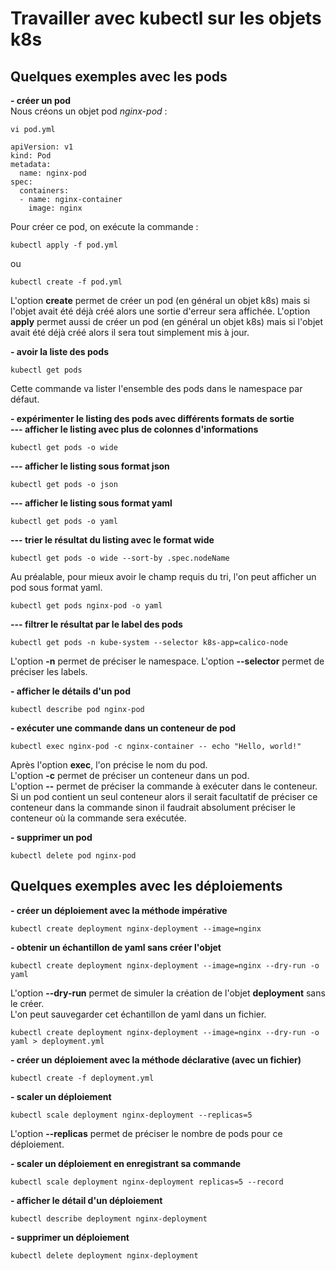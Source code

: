 # Travailler avec kubectl sur les objets k8s
## Quelques exemples avec les pods

**- créer un pod**<br>
Nous créons un objet pod *nginx-pod* :
```
vi pod.yml
```

```
apiVersion: v1
kind: Pod
metadata:
  name: nginx-pod
spec:
  containers:
  - name: nginx-container
    image: nginx
```

Pour créer ce pod, on exécute la commande :
```
kubectl apply -f pod.yml
```
ou
```
kubectl create -f pod.yml
```

L'option **create** permet de créer un pod (en général un objet k8s) mais si l'objet avait été déjà créé alors une sortie d'erreur sera affichée.
L'option **apply** permet aussi de créer un pod (en général un objet k8s) mais si l'objet avait été déjà créé alors il sera tout simplement mis à jour.

**- avoir la liste des pods**
```
kubectl get pods
```

Cette commande va lister l'ensemble des pods dans le namespace par défaut.

**- expérimenter le listing des pods avec différents formats de sortie**<br>
**--- afficher le listing avec plus de colonnes d'informations**
```
kubectl get pods -o wide
```

**--- afficher le listing sous format json**
```
kubectl get pods -o json
```

**--- afficher le listing sous format yaml**
```
kubectl get pods -o yaml
```

**--- trier le résultat du listing avec le format wide**
```
kubectl get pods -o wide --sort-by .spec.nodeName
```

Au préalable, pour mieux avoir le champ requis du tri, l'on peut afficher un pod sous format yaml.
```
kubectl get pods nginx-pod -o yaml

```

**--- filtrer le résultat par le label des pods**
```
kubectl get pods -n kube-system --selector k8s-app=calico-node
```

L'option **-n** permet de préciser le namespace. L'option **--selector** permet de préciser les labels.

**- afficher le détails d'un pod**
```
kubectl describe pod nginx-pod
```

**- exécuter une commande dans un conteneur de pod**
```
kubectl exec nginx-pod -c nginx-container -- echo "Hello, world!"
```
Après l'option **exec**, l'on précise le nom du pod.<br>
L'option **-c** permet de préciser un conteneur dans un pod.<br>
L'option **--** permet de préciser la commande à exécuter dans le conteneur. Si un pod contient un seul conteneur alors il serait facultatif de préciser ce conteneur dans la commande sinon il faudrait absolument préciser le conteneur où la commande sera exécutée.
 
**- supprimer un pod** 
```
kubectl delete pod nginx-pod
```

## Quelques exemples avec les déploiements
**- créer un déploiement avec la méthode impérative**
```
kubectl create deployment nginx-deployment --image=nginx
```

**- obtenir un échantillon de yaml sans créer l'objet**
```
kubectl create deployment nginx-deployment --image=nginx --dry-run -o yaml
```
L'option **--dry-run** permet de simuler la création de l'objet **deployment** sans le créer.<br>
L'on peut sauvegarder cet échantillon de yaml dans un fichier.
```
kubectl create deployment nginx-deployment --image=nginx --dry-run -o yaml > deployment.yml
```

**- créer un déploiement avec la méthode déclarative (avec un fichier)**
```
kubectl create -f deployment.yml
```

**- scaler un déploiement**
```
kubectl scale deployment nginx-deployment --replicas=5
```

L'option **--replicas** permet de préciser le nombre de pods pour ce déploiement.

**- scaler un déploiement en enregistrant sa commande**
```
kubectl scale deployment nginx-deployment replicas=5 --record
```

**- afficher le détail d'un déploiement**
```
kubectl describe deployment nginx-deployment
```

**- supprimer un déploiement** 
```
kubectl delete deployment nginx-deployment
```